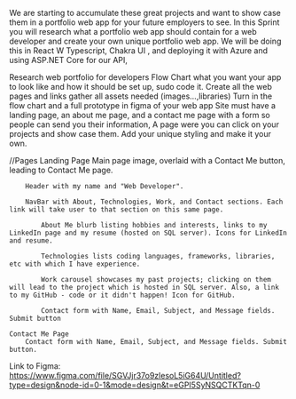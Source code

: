 We are starting to accumulate these great projects and want to show case them in a portfolio web app for your future employers to see. In this Sprint you will research what a portfolio web app should contain for a web developer and create your own unique portfolio web app. We will be doing this in React W Typescript, Chakra UI , and deploying it with Azure and using ASP.NET Core for our API, 

Research web portfolio for developers
Flow Chart what you want your app to look like and how it should be set up, sudo code it.
Create all the web pages and links gather all assets needed (images...,libraries)
Turn in the flow chart and a full prototype in figma of your web app
Site must have a landing page, an about me page, and a contact me page with a form so people can send you their information, A page were you can click on your projects and show case them.
Add your unique styling and make it your own.


//Pages
    Landing Page
        Main page image, overlaid with a Contact Me button, leading to Contact Me page.

        Header with my name and "Web Developer".

        NavBar with About, Technologies, Work, and Contact sections. Each link will take user to that section on this same page.

            About Me blurb listing hobbies and interests, links to my LinkedIn page and my resume (hosted on SQL server). Icons for LinkedIn and resume.

            Technologies lists coding languages, frameworks, libraries, etc with which I have experience.

            Work carousel showcases my past projects; clicking on them will lead to the project which is hosted in SQL server. Also, a link to my GitHub - code or it didn't happen! Icon for GitHub.

            Contact form with Name, Email, Subject, and Message fields. Submit button

    Contact Me Page
        Contact form with Name, Email, Subject, and Message fields. Submit button.


Link to Figma: https://www.figma.com/file/SGVJjr37o9zlesoL5iG64U/Untitled?type=design&node-id=0-1&mode=design&t=eGPI5SyNSQCTKTqn-0
